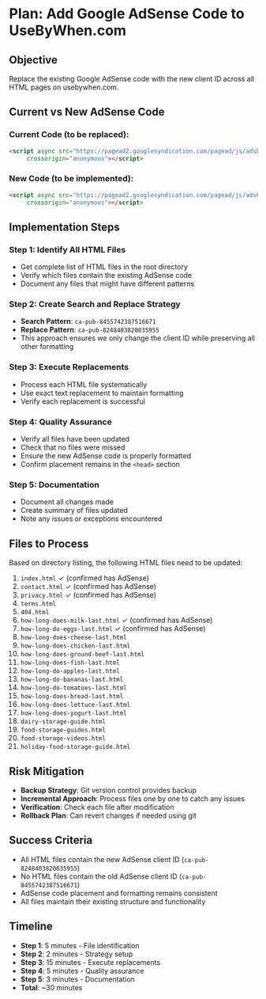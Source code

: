 # Plan: Add Google AdSense Code to UseByWhen.com

## Objective
Replace the existing Google AdSense code with the new client ID across all HTML pages on usebywhen.com.

## Current vs New AdSense Code

### Current Code (to be replaced):
```html
<script async src="https://pagead2.googlesyndication.com/pagead/js/adsbygoogle.js?client=ca-pub-8455742387516671"
     crossorigin="anonymous"></script>
```

### New Code (to be implemented):
```html
<script async src="https://pagead2.googlesyndication.com/pagead/js/adsbygoogle.js?client=ca-pub-8248403820035955"
     crossorigin="anonymous"></script>
```

## Implementation Steps

### Step 1: Identify All HTML Files
- Get complete list of HTML files in the root directory
- Verify which files contain the existing AdSense code
- Document any files that might have different patterns

### Step 2: Create Search and Replace Strategy
- **Search Pattern**: `ca-pub-8455742387516671`
- **Replace Pattern**: `ca-pub-8248403820035955`
- This approach ensures we only change the client ID while preserving all other formatting

### Step 3: Execute Replacements
- Process each HTML file systematically
- Use exact text replacement to maintain formatting
- Verify each replacement is successful

### Step 4: Quality Assurance
- Verify all files have been updated
- Check that no files were missed
- Ensure the new AdSense code is properly formatted
- Confirm placement remains in the `<head>` section

### Step 5: Documentation
- Document all changes made
- Create summary of files updated
- Note any issues or exceptions encountered

## Files to Process
Based on directory listing, the following HTML files need to be updated:

1. `index.html` ✓ (confirmed has AdSense)
2. `contact.html` ✓ (confirmed has AdSense)  
3. `privacy.html` ✓ (confirmed has AdSense)
4. `terms.html`
5. `404.html`
6. `how-long-does-milk-last.html` ✓ (confirmed has AdSense)
7. `how-long-do-eggs-last.html` ✓ (confirmed has AdSense)
8. `how-long-does-cheese-last.html`
9. `how-long-does-chicken-last.html`
10. `how-long-does-ground-beef-last.html`
11. `how-long-does-fish-last.html`
12. `how-long-do-apples-last.html`
13. `how-long-do-bananas-last.html`
14. `how-long-do-tomatoes-last.html`
15. `how-long-does-bread-last.html`
16. `how-long-does-lettuce-last.html`
17. `how-long-does-yogurt-last.html`
18. `dairy-storage-guide.html`
19. `food-storage-guides.html`
20. `food-storage-videos.html`
21. `holiday-food-storage-guide.html`

## Risk Mitigation
- **Backup Strategy**: Git version control provides backup
- **Incremental Approach**: Process files one by one to catch any issues
- **Verification**: Check each file after modification
- **Rollback Plan**: Can revert changes if needed using git

## Success Criteria
- All HTML files contain the new AdSense client ID (`ca-pub-8248403820035955`)
- No HTML files contain the old AdSense client ID (`ca-pub-8455742387516671`)
- AdSense code placement and formatting remains consistent
- All files maintain their existing structure and functionality

## Timeline
- **Step 1**: 5 minutes - File identification
- **Step 2**: 2 minutes - Strategy setup  
- **Step 3**: 15 minutes - Execute replacements
- **Step 4**: 5 minutes - Quality assurance
- **Step 5**: 3 minutes - Documentation
- **Total**: ~30 minutes